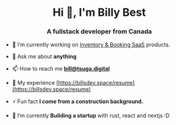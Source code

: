 <h1 align="center">Hi 👋, I'm Billy Best</h1>
<h3 align="center">A fullstack developer from Canada</h3>



- 🔭 I’m currently working on [Inventory & Booking SaaS](private) products.

- 💬 Ask me about **anything**

- 📫 How to reach me **bill@tsuga.digital**

- 📄 My experience [https://billsdev.space/resume](https://billsdev.space/resume)

- ⚡ Fun fact **I come from a construction background.**
  
- 🌱 I’m currently **Building a startup** with rust, react and nextjs :D

